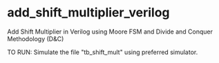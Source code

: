 # add_shift_multiplier_verilog

Add Shift Multiplier in Verilog using Moore FSM and Divide and Conquer Methodology (D&C)

TO RUN:
Simulate the file "tb_shift_mult" using preferred simulator.
